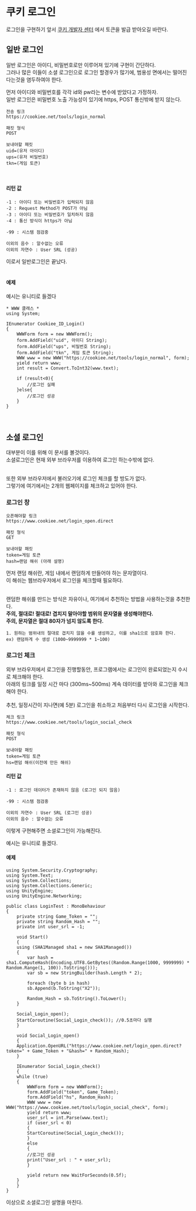 # 쿠키 로그인
로그인을 구현하기 앞서 [쿠키 개발자 센터](https://www.cookiee.net/gmdata) 에서 토큰을 발급 받아오길 바란다.<br />

## 일반 로그인
일반 로그인은 아이디, 비밀번호로만 이루어져 있기에 구현이 간단하다.<br />
그러나 많은 이들이 소셜 로그인으로 로그인 할경우가 많기에, 범용성 면에서는 떨어진다는것을 염두하여야 한다. 

먼저 아이디와 비밀번호를  각각 id와 pw라는 변수에 받았다고 가정하자.<br />
일반 로그인은 비밀번호 노출 가능성이 있기에 https, POST 통신밖에 받지 않는다.

	전송 링크
    https://cookiee.net/tools/login_normal
    
    패킷 형식
    POST 
    
    보내야할 패킷
    uid=(유저 아이디)
    ups=(유저 비밀번호)
    tkn=(게임 토큰)
<br />

#### 리턴 값

	-1 : 아이디 또는 비밀번호가 입력되지 않음
	-2 : Request Method가 POST가 아님
	-3 : 아이디 또는 비밀번호가 일치하지 않음
	-4 : 통신 방식이 https가 아님
	
	-99 : 시스템 점검중
	
	이외의 음수 : 알수없는 오류
	이외의 자연수 : User SRL (성공)

이로서 일반로그인은 끝났다.<br /><br />

#### 예제
예시는 유니티로 들겠다

	* WWW 클래스 *
    using System;
    
    IEnumerator Cookiee_ID_Login()
    {
		WWWForm form = new WWWForm();
    	form.AddField("uid", 아이디 String);
    	form.AddField("ups", 비밀번호 String);
    	form.AddField("tkn", 게임 토큰 String);
    	WWW www = new WWW("https://cookiee.net/tools/login_normal", form);
    	yield return www;
    	int result = Convert.ToInt32(www.text);
    	
    	if (result<0){
    		//로그인 실패
    	}else{
    		//로그인 성공
    	}
    }
<br />

## 소셜 로그인
대부분이 이를 위해 이 문서를 볼것이다.<br>
소셜로그인은 현재 외부 브라우저를 이용하여 로그인 하는수밖에 없다.<br><br>

또한 외부 브라우저에서 불러오기에 로그인 체크를 할 방도가 없다.<br>
그렇기에 여기에서는 2개의 웹페이지를 체크하고 있어야 한다.
### 로그인 창
	오픈해야할 링크
    https://www.cookiee.net/login_open.direct
    
    패킷 형식
    GET
    
    보내야할 패킷
    token=게임 토큰
    hash=랜덤 해쉬 (아래 설명)
    
먼저 랜덤 해쉬란, 게임 내에서 랜덤하게 만들어야 하는 문자열이다.<br>
이 해쉬는 웹브라우저에서 로그인을 체크할때 필요하다.<br><br>

랜덤한 해쉬를 만드는 방식은 자유이나, 여기에서 추천하는 방법을 사용하는것을 추천한다.<br>
<b>주의, 절대로! 절대로! 겹치지 말아야할 범위의 문자열을 생성해야한다.<br>
주의, 문자열은 절대 80자가 넘지 않도록 한다.</b>

	1. 원하는 범위내의 절대로 겹치지 않을 수를 생성하고, 이를 sha1으로 암호화 한다.
	ex) 랜덤하게 수 생성 (1000~9999999 * 1~100)

### 로그인 체크
외부 브라우저에서 로그인을 진행할동안, 프로그램에서는 로그인이 완료되었는지 수시로 체크해야 한다.<br>
아래의 링크를 일정 시간 마다 (300ms~500ms) 계속 데이터를 받아와 로그인을 체크해야 한다.<br><br>
추천, 일정시간이 지나면(예 5분) 로그인을 취소하고 처음부터 다시 로그인을 시작한다.

	체크 링크
    https://www.cookiee.net/tools/login_social_check
    
    패킷 형식
    POST
    
    보내야할 패킷
    token=게임 토큰
    hs=랜덤 해쉬(이전에 만든 해쉬)
    
#### 리턴 값

	-1 : 로그인 데이터가 존재하지 않음 (로그인 되지 않음)
	
	-99 : 시스템 점검중
	
	이외의 자연수 : User SRL (로그인 성공)
	이외의 음수 : 알수없는 오류
이렇게 구현해주면 소셜로그인이 가능해진다.

예시는  유니티로 들겠다.
#### 예제
	using System.Security.Cryptography;
	using System.Text;
	using System.Collections;
	using System.Collections.Generic;
	using UnityEngine;
	using UnityEngine.Networking;

	public class LoginTest : MonoBehaviour
	{
	    private string Game_Token = "";
	    private string Random_Hash = "";
	    private int user_srl = -1;

	    void Start()
	    {
		using (SHA1Managed sha1 = new SHA1Managed())
		{
		    var hash = sha1.ComputeHash(Encoding.UTF8.GetBytes((Random.Range(1000, 9999999) * Random.Range(1, 100)).ToString()));
		    var sb = new StringBuilder(hash.Length * 2);

		    foreach (byte b in hash)
			sb.Append(b.ToString("X2"));

		    Random_Hash = sb.ToString().ToLower();
		}

		Social_Login_open();
		StartCoroutine(Social_Login_check()); //0.5초마다 실행
	    }

	    void Social_Login_open()
	    {
		Application.OpenURL("https://www.cookiee.net/login_open.direct?token=" + Game_Token + "&hash=" + Random_Hash);
	    }

	    IEnumerator Social_Login_check()
	    {
		while (true)
		{
		    WWWForm form = new WWWForm();
		    form.AddField("token", Game_Token);
		    form.AddField("hs", Random_Hash);
		    WWW www = new WWW("https://www.cookiee.net/tools/login_social_check", form);
		    yield return www;
		    user_srl = int.Parse(www.text);
		    if (user_srl < 0)
		    {
			StartCoroutine(Social_Login_check());
		    }
		    else
		    {
			//로그인 성공
			print("User_srl : " + user_srl);
		    }

		    yield return new WaitForSeconds(0.5f);
		}
	    }
	}

이상으로 소셜로그인 설명을 마친다.
